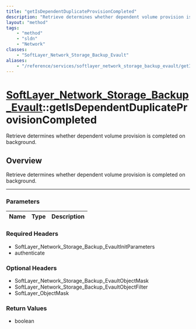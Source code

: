 ```yaml
---
title: "getIsDependentDuplicateProvisionCompleted"
description: "Retrieve determines whether dependent volume provision is completed on background."
layout: "method"
tags:
    - "method"
    - "sldn"
    - "Network"
classes:
    - "SoftLayer_Network_Storage_Backup_Evault"
aliases:
    - "/reference/services/softlayer_network_storage_backup_evault/getIsDependentDuplicateProvisionCompleted"
---
```

# [SoftLayer_Network_Storage_Backup_Evault](/reference/services/SoftLayer_Network_Storage_Backup_Evault)::getIsDependentDuplicateProvisionCompleted


Retrieve determines whether dependent volume provision is completed on background.


## Overview 
Retrieve determines whether dependent volume provision is completed on background.

-----

### Parameters 
|Name | Type | Description |
| --- | --- | --- |


### Required Headers
* SoftLayer_Network_Storage_Backup_EvaultInitParameters
* authenticate


### Optional Headers
* SoftLayer_Network_Storage_Backup_EvaultObjectMask
* SoftLayer_Network_Storage_Backup_EvaultObjectFilter
* SoftLayer_ObjectMask

### Return Values
* boolean




